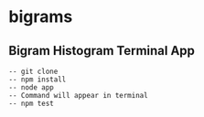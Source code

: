 # bigrams
## Bigram Histogram Terminal App

```
-- git clone
-- npm install
-- node app
-- Command will appear in terminal
-- npm test
```
